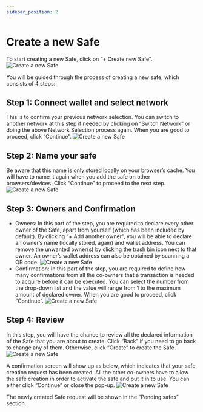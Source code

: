 ```yaml
---
sidebar_position: 2
---
```


# Create a new Safe

To start creating a new Safe, click on “+ Create new Safe”.
![Create a new Safe](/img/pyxis-safe/create_a_new_safe_1.png)

You will be guided through the process of creating a new safe, which consists of 4 steps:

## Step 1: Connect wallet and select network 

This is to confirm your previous network selection. You can switch to another network at this step if needed by clicking on “Switch Network” or doing the above Network Selection process again. When you are good to proceed, click “Continue”.
![Create a new Safe](/img/pyxis-safe/create_a_new_safe_2.png)

## Step 2: Name your safe
 
Be aware that this name is only stored locally on your browser’s cache. You will have to name it again when you add the safe on other browsers/devices. Click “Continue” to proceed to the next step.
![Create a new Safe](/img/pyxis-safe/create_a_new_safe_3.png)

## Step 3: Owners and Confirmation

- Owners: In this part of the step, you are required to declare every other owner of the Safe, apart from yourself (which has been included by default). By clicking “+ Add another owner”, you will be able to declare an owner’s name (locally stored, again) and wallet address. You can remove the unwanted owner(s) by clicking the trash bin icon next to that owner. An owner’s wallet address can also be obtained by scanning a QR code. 
![Create a new Safe](/img/pyxis-safe/create_a_new_safe_4.png)
- Confirmation: In this part of the step, you are required to define how many confirmations from all the co-owners that a transaction is needed to acquire before it can be executed. You can select the number from the drop-down list and the value will range from 1 to the maximum amount of declared owner. When you are good to proceed, click “Continue”.
![Create a new Safe](/img/pyxis-safe/create_a_new_safe_5.png)

## Step 4: Review
In this step, you will have the chance to review all the declared information of the Safe that you are about to create. Click “Back” if you need to go back to change any of them. Otherwise, click “Create” to create the Safe.
![Create a new Safe](/img/pyxis-safe/create_a_new_safe_6.png)

A confirmation screen will show up as below, which indicates that your safe creation request has been created. All the other co-owners have to allow the safe creation in order to activate the safe and put it in to use. You can either click “Continue” or close the pop-up.
![Create a new Safe](/img/pyxis-safe/create_a_new_safe_7.png)

The newly created Safe request will be shown in the “Pending safes” section.